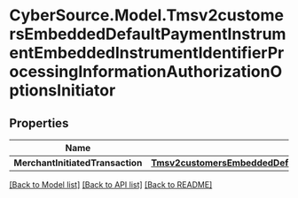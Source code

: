 # CyberSource.Model.Tmsv2customersEmbeddedDefaultPaymentInstrumentEmbeddedInstrumentIdentifierProcessingInformationAuthorizationOptionsInitiator
## Properties

Name | Type | Description | Notes
------------ | ------------- | ------------- | -------------
**MerchantInitiatedTransaction** | [**Tmsv2customersEmbeddedDefaultPaymentInstrumentEmbeddedInstrumentIdentifierProcessingInformationAuthorizationOptionsInitiatorMerchantInitiatedTransaction**](Tmsv2customersEmbeddedDefaultPaymentInstrumentEmbeddedInstrumentIdentifierProcessingInformationAuthorizationOptionsInitiatorMerchantInitiatedTransaction.md) |  | [optional] 

[[Back to Model list]](../README.md#documentation-for-models) [[Back to API list]](../README.md#documentation-for-api-endpoints) [[Back to README]](../README.md)

